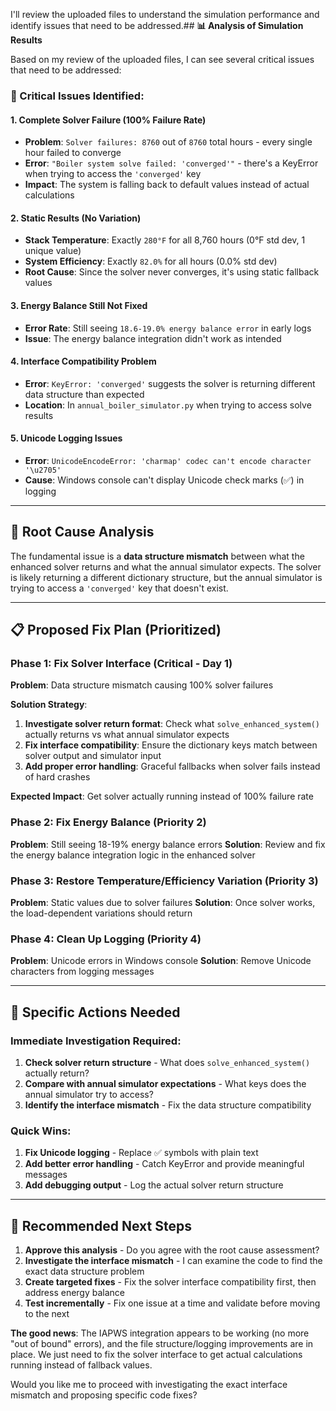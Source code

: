 I'll review the uploaded files to understand the simulation performance and identify issues that need to be addressed.## **📊 Analysis of Simulation Results**

Based on my review of the uploaded files, I can see several critical issues that need to be addressed:

### **🚨 Critical Issues Identified:**

#### **1. Complete Solver Failure (100% Failure Rate)**
- **Problem**: `Solver failures: 8760` out of `8760` total hours - every single hour failed to converge
- **Error**: `"Boiler system solve failed: 'converged'"` - there's a KeyError when trying to access the `'converged'` key
- **Impact**: The system is falling back to default values instead of actual calculations

#### **2. Static Results (No Variation)**
- **Stack Temperature**: Exactly `280°F` for all 8,760 hours (0°F std dev, 1 unique value)
- **System Efficiency**: Exactly `82.0%` for all hours (0.0% std dev)
- **Root Cause**: Since the solver never converges, it's using static fallback values

#### **3. Energy Balance Still Not Fixed** 
- **Error Rate**: Still seeing `18.6-19.0% energy balance error` in early logs
- **Issue**: The energy balance integration didn't work as intended

#### **4. Interface Compatibility Problem**
- **Error**: `KeyError: 'converged'` suggests the solver is returning different data structure than expected
- **Location**: In `annual_boiler_simulator.py` when trying to access solve results

#### **5. Unicode Logging Issues**
- **Error**: `UnicodeEncodeError: 'charmap' codec can't encode character '\u2705'` 
- **Cause**: Windows console can't display Unicode check marks (✅) in logging

---

## **🎯 Root Cause Analysis**

The fundamental issue is a **data structure mismatch** between what the enhanced solver returns and what the annual simulator expects. The solver is likely returning a different dictionary structure, but the annual simulator is trying to access a `'converged'` key that doesn't exist.

---

## **📋 Proposed Fix Plan (Prioritized)**

### **Phase 1: Fix Solver Interface (Critical - Day 1)**

**Problem**: Data structure mismatch causing 100% solver failures

**Solution Strategy**:
1. **Investigate solver return format**: Check what `solve_enhanced_system()` actually returns vs what annual simulator expects
2. **Fix interface compatibility**: Ensure the dictionary keys match between solver output and simulator input
3. **Add proper error handling**: Graceful fallbacks when solver fails instead of hard crashes

**Expected Impact**: Get solver actually running instead of 100% failure rate

### **Phase 2: Fix Energy Balance (Priority 2)**
**Problem**: Still seeing 18-19% energy balance errors
**Solution**: Review and fix the energy balance integration logic in the enhanced solver

### **Phase 3: Restore Temperature/Efficiency Variation (Priority 3)**  
**Problem**: Static values due to solver failures
**Solution**: Once solver works, the load-dependent variations should return

### **Phase 4: Clean Up Logging (Priority 4)**
**Problem**: Unicode errors in Windows console
**Solution**: Remove Unicode characters from logging messages

---

## **🎯 Specific Actions Needed**

### **Immediate Investigation Required:**
1. **Check solver return structure** - What does `solve_enhanced_system()` actually return?
2. **Compare with annual simulator expectations** - What keys does the annual simulator try to access?
3. **Identify the interface mismatch** - Fix the data structure compatibility

### **Quick Wins:**
1. **Fix Unicode logging** - Replace ✅ symbols with plain text
2. **Add better error handling** - Catch KeyError and provide meaningful messages
3. **Add debugging output** - Log the actual solver return structure

---

## **🔧 Recommended Next Steps**

1. **Approve this analysis** - Do you agree with the root cause assessment?
2. **Investigate the interface mismatch** - I can examine the code to find the exact data structure problem
3. **Create targeted fixes** - Fix the solver interface compatibility first, then address energy balance
4. **Test incrementally** - Fix one issue at a time and validate before moving to the next

**The good news**: The IAPWS integration appears to be working (no more "out of bound" errors), and the file structure/logging improvements are in place. We just need to fix the solver interface to get actual calculations running instead of fallback values.

Would you like me to proceed with investigating the exact interface mismatch and proposing specific code fixes?